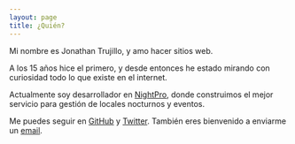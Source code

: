```yaml
---
layout: page
title: ¿Quién?
---
```


Mi nombre es Jonathan Trujillo, y amo hacer sitios web. 

A los 15 años hice el primero, y desde entonces he estado mirando con curiosidad todo lo que existe en el internet.

Actualmente soy desarrollador en [NightPro](http://nightpro.co/), donde construimos el mejor servicio para gestión de locales nocturnos y eventos.

Me puedes seguir en [GitHub](https://github.com/jonotrujillo) y [Twitter](https://twitter.com/jonotrujillo). También eres bienvenido a enviarme un [email](mailto:trujillo.jonathan@gmail.com).